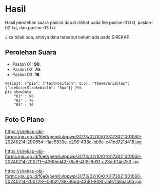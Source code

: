 # Hasil

Hasil perolehan suara paslon dapat dilihat pada file paslon-01.txt, paslon-02.txt, dan paslon-03.txt.

Jika tidak ada, artinya data tersebut belum ada pada SIREKAP.

## Perolehan Suara

 * Paslon 01: **90**.
 * Paslon 02: **76**.
 * Paslon 03: **16**.

```mermaid
%%{init: {"pie": {"textPosition": 0.5}, "themeVariables": {"pieOuterStrokeWidth": "5px"}} }%%
pie showData
    "01" : 90
    "02" : 76
    "03" : 16
```
## Foto C Plano

https://sirekap-obj-formc.kpu.go.id/f6e0/pemilu/ppwp/31/73/02/10/01/3173021001060-20240214-200654--1ac9830a-c296-438c-bb9e-c41bd721d418.jpg

https://sirekap-obj-formc.kpu.go.id/f6e0/pemilu/ppwp/31/73/02/10/01/3173021001060-20240214-200711--4360dd42-76a9-4ff8-9d31-c23ddf14d753.jpg

https://sirekap-obj-formc.kpu.go.id/f6e0/pemilu/ppwp/31/73/02/10/01/3173021001060-20240214-200728--03b2f788-36d4-4340-808f-aa97f48aac6a.jpg
